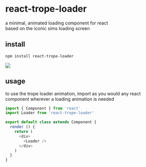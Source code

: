 # react-trope-loader

a minimal, animated loading component for react  
based on the iconic sims loading screen

install
---
`npm install react-trope-loader`

![](http://g.recordit.co/gyQP3RWJdW.gif)

## usage

to use the trope loader animation, import as you would any react component wherever a loading animation is needed

```javascript
import { Component } from 'react'
import Loader from 'react-trope-loader'

export default class extends Component {
  render () {
    return (
      <div>
        <Loader />
      </div>
    )
  }
}
```

